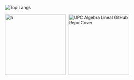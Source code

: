 ![Top Langs](https://github-readme-stats.vercel.app/api/top-langs/?username=ziajoriii7-ggg&theme=buefy)


<div style="display: flex;">
    <a href="https://dub.sh/UPC-Física-para-CC" style="margin-right: 10px;">
        <img src="https://i.postimg.cc/Ghv8bnKH/Imagetwitter-com202308-2.webp" alt="h" width="200"/>
    </a>
    <a href="https://github.com/ziajoriii7-ggg/UPC_Linear-Algebra">
        <img src="https://i.postimg.cc/59wmMpc9/UPC-Algebra-Lineal-github-repo-cover.png" alt="UPC Algebra Lineal GitHub Repo Cover" width="200"/>
    </a>
</div>

